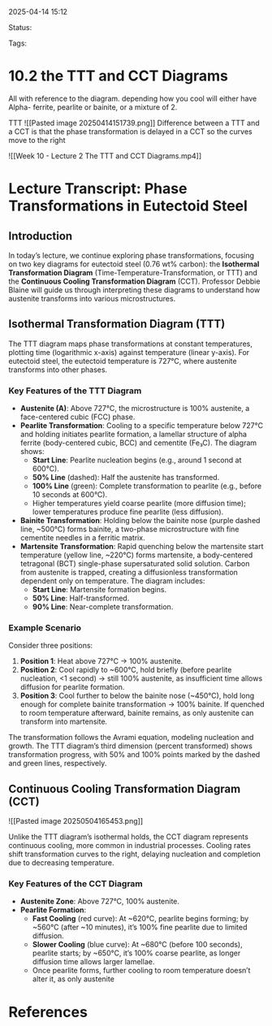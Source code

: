 2025-04-14 15:12

Status:

Tags:

# 10.2 the TTT and CCT Diagrams

All with reference to the diagram. 
depending how you cool will either have Alpha- ferrite, pearlite or bainite, or a mixture of 2.


TTT
![[Pasted image 20250414151739.png]]
Difference between a TTT and a CCT is that the phase transformation is delayed in a CCT so the curves move to the right

![[Week 10 - Lecture 2 The TTT and CCT Diagrams.mp4]]
# Lecture Transcript: Phase Transformations in Eutectoid Steel

## Introduction

In today’s lecture, we continue exploring phase transformations, focusing on two key diagrams for eutectoid steel (0.76 wt% carbon): the **Isothermal Transformation Diagram** (Time-Temperature-Transformation, or TTT) and the **Continuous Cooling Transformation Diagram** (CCT). Professor Debbie Blaine will guide us through interpreting these diagrams to understand how austenite transforms into various microstructures.

## Isothermal Transformation Diagram (TTT)

The TTT diagram maps phase transformations at constant temperatures, plotting time (logarithmic x-axis) against temperature (linear y-axis). For eutectoid steel, the eutectoid temperature is 727°C, where austenite transforms into other phases.

### Key Features of the TTT Diagram

- **Austenite (A)**: Above 727°C, the microstructure is 100% austenite, a face-centered cubic (FCC) phase.
- **Pearlite Transformation**: Cooling to a specific temperature below 727°C and holding initiates pearlite formation, a lamellar structure of alpha ferrite (body-centered cubic, BCC) and cementite (Fe₃C). The diagram shows:
    - **Start Line**: Pearlite nucleation begins (e.g., around 1 second at 600°C).
    - **50% Line** (dashed): Half the austenite has transformed.
    - **100% Line** (green): Complete transformation to pearlite (e.g., before 10 seconds at 600°C).
    - Higher temperatures yield coarse pearlite (more diffusion time); lower temperatures produce fine pearlite (less diffusion).
- **Bainite Transformation**: Holding below the bainite nose (purple dashed line, ~500°C) forms bainite, a two-phase microstructure with fine cementite needles in a ferritic matrix.
- **Martensite Transformation**: Rapid quenching below the martensite start temperature (yellow line, ~220°C) forms martensite, a body-centered tetragonal (BCT) single-phase supersaturated solid solution. Carbon from austenite is trapped, creating a diffusionless transformation dependent only on temperature. The diagram includes:
    - **Start Line**: Martensite formation begins.
    - **50% Line**: Half-transformed.
    - **90% Line**: Near-complete transformation.

### Example Scenario

Consider three positions:

1. **Position 1**: Heat above 727°C → 100% austenite.
2. **Position 2**: Cool rapidly to ~600°C, hold briefly (before pearlite nucleation, <1 second) → still 100% austenite, as insufficient time allows diffusion for pearlite formation.
3. **Position 3**: Cool further to below the bainite nose (~450°C), hold long enough for complete bainite transformation → 100% bainite. If quenched to room temperature afterward, bainite remains, as only austenite can transform into martensite.

The transformation follows the Avrami equation, modeling nucleation and growth. The TTT diagram’s third dimension (percent transformed) shows transformation progress, with 50% and 100% points marked by the dashed and green lines, respectively.

## Continuous Cooling Transformation Diagram (CCT)
![[Pasted image 20250504165453.png]]

Unlike the TTT diagram’s isothermal holds, the CCT diagram represents continuous cooling, more common in industrial processes. Cooling rates shift transformation curves to the right, delaying nucleation and completion due to decreasing temperature.

### Key Features of the CCT Diagram

- **Austenite Zone**: Above 727°C, 100% austenite.
- **Pearlite Formation**:
    - **Fast Cooling** (red curve): At ~620°C, pearlite begins forming; by ~560°C (after ~10 minutes), it’s 100% fine pearlite due to limited diffusion.
    - **Slower Cooling** (blue curve): At ~680°C (before 100 seconds), pearlite starts; by ~650°C, it’s 100% coarse pearlite, as longer diffusion time allows larger lamellae.
    - Once pearlite forms, further cooling to room temperature doesn’t alter it, as only austenite

# References